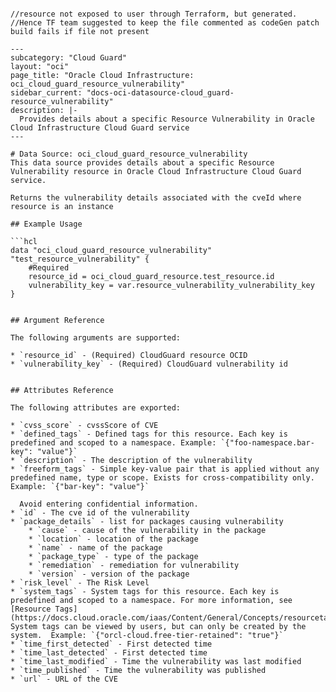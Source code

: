 ```

//resource not exposed to user through Terraform, but generated.
//Hence TF team suggested to keep the file commented as codeGen patch build fails if file not present

---
subcategory: "Cloud Guard"
layout: "oci"
page_title: "Oracle Cloud Infrastructure: oci_cloud_guard_resource_vulnerability"
sidebar_current: "docs-oci-datasource-cloud_guard-resource_vulnerability"
description: |-
  Provides details about a specific Resource Vulnerability in Oracle Cloud Infrastructure Cloud Guard service
---

# Data Source: oci_cloud_guard_resource_vulnerability
This data source provides details about a specific Resource Vulnerability resource in Oracle Cloud Infrastructure Cloud Guard service.

Returns the vulnerability details associated with the cveId where resource is an instance

## Example Usage

```hcl
data "oci_cloud_guard_resource_vulnerability" "test_resource_vulnerability" {
	#Required
	resource_id = oci_cloud_guard_resource.test_resource.id
	vulnerability_key = var.resource_vulnerability_vulnerability_key
}


## Argument Reference

The following arguments are supported:

* `resource_id` - (Required) CloudGuard resource OCID
* `vulnerability_key` - (Required) CloudGuard vulnerability id


## Attributes Reference

The following attributes are exported:

* `cvss_score` - cvssScore of CVE
* `defined_tags` - Defined tags for this resource. Each key is predefined and scoped to a namespace. Example: `{"foo-namespace.bar-key": "value"}`
* `description` - The description of the vulnerability
* `freeform_tags` - Simple key-value pair that is applied without any predefined name, type or scope. Exists for cross-compatibility only. Example: `{"bar-key": "value"}`

  Avoid entering confidential information.
* `id` - The cve id of the vulnerability
* `package_details` - list for packages causing vulnerability
    * `cause` - cause of the vulnerability in the package
    * `location` - location of the package
    * `name` - name of the package
    * `package_type` - type of the package
    * `remediation` - remediation for vulnerability
    * `version` - version of the package
* `risk_level` - The Risk Level
* `system_tags` - System tags for this resource. Each key is predefined and scoped to a namespace. For more information, see [Resource Tags](https://docs.cloud.oracle.com/iaas/Content/General/Concepts/resourcetags.htm). System tags can be viewed by users, but can only be created by the system.  Example: `{"orcl-cloud.free-tier-retained": "true"}`
* `time_first_detected` - First detected time
* `time_last_detected` - First detected time
* `time_last_modified` - Time the vulnerability was last modified
* `time_published` - Time the vulnerability was published
* `url` - URL of the CVE
```